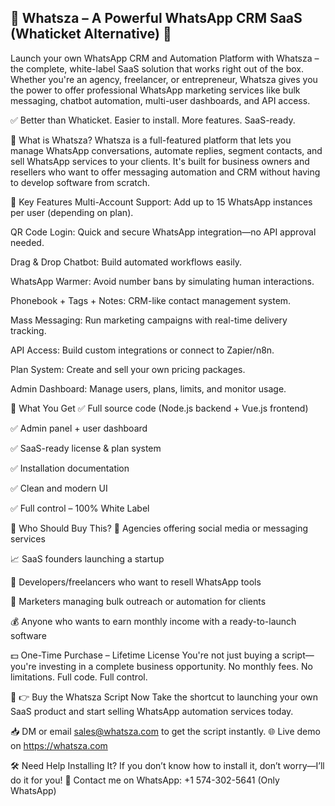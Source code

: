 ## 💬 Whatsza – A Powerful WhatsApp CRM SaaS (Whaticket Alternative) 🚀

Launch your own WhatsApp CRM and Automation Platform with Whatsza – the complete, white-label SaaS solution that works right out of the box.
Whether you're an agency, freelancer, or entrepreneur, Whatsza gives you the power to offer professional WhatsApp marketing services like bulk messaging, chatbot automation, multi-user dashboards, and API access.

✅ Better than Whaticket. Easier to install. More features. SaaS-ready.

🧠 What is Whatsza?
Whatsza is a full-featured platform that lets you manage WhatsApp conversations, automate replies, segment contacts, and sell WhatsApp services to your clients. It's built for business owners and resellers who want to offer messaging automation and CRM without having to develop software from scratch.

🚀 Key Features
Multi-Account Support: Add up to 15 WhatsApp instances per user (depending on plan).

QR Code Login: Quick and secure WhatsApp integration—no API approval needed.

Drag & Drop Chatbot: Build automated workflows easily.

WhatsApp Warmer: Avoid number bans by simulating human interactions.

Phonebook + Tags + Notes: CRM-like contact management system.

Mass Messaging: Run marketing campaigns with real-time delivery tracking.

API Access: Build custom integrations or connect to Zapier/n8n.

Plan System: Create and sell your own pricing packages.

Admin Dashboard: Manage users, plans, limits, and monitor usage.

🧩 What You Get
✅ Full source code (Node.js backend + Vue.js frontend)

✅ Admin panel + user dashboard

✅ SaaS-ready license & plan system

✅ Installation documentation

✅ Clean and modern UI

✅ Full control – 100% White Label

🎯 Who Should Buy This?
💼 Agencies offering social media or messaging services

📈 SaaS founders launching a startup

🧠 Developers/freelancers who want to resell WhatsApp tools

🛒 Marketers managing bulk outreach or automation for clients

💰 Anyone who wants to earn monthly income with a ready-to-launch software

💵 One-Time Purchase – Lifetime License
You're not just buying a script—you're investing in a complete business opportunity.
No monthly fees. No limitations. Full code. Full control.


🛒 👉 Buy the Whatsza Script Now
Take the shortcut to launching your own SaaS product and start selling WhatsApp automation services today.

📥 DM or email sales@whatsza.com to get the script instantly.
🌐 Live demo on https://whatsza.com

🛠 Need Help Installing It?
If you don’t know how to install it, don’t worry—I’ll do it for you!
💬 Contact me on WhatsApp: +1 574-302-5641 (Only WhatsApp)
